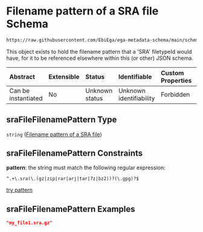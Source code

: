 # Filename pattern of a SRA file Schema

```txt
https://raw.githubusercontent.com/EbiEga/ega-metadata-schema/main/schemas/EGA.common-definitions.json#/definitions/sraFileFilenamePattern
```

This object exists to hold the filename pattern that a 'SRA' filetypeId would have, for it to be referenced elsewhere within this (or other) JSON schema.

| Abstract            | Extensible | Status         | Identifiable            | Custom Properties | Additional Properties | Access Restrictions | Defined In                                                                                           |
| :------------------ | :--------- | :------------- | :---------------------- | :---------------- | :-------------------- | :------------------ | :--------------------------------------------------------------------------------------------------- |
| Can be instantiated | No         | Unknown status | Unknown identifiability | Forbidden         | Allowed               | none                | [EGA.common-definitions.json\*](../../../schemas/EGA.common-definitions.json "open original schema") |

## sraFileFilenamePattern Type

`string` ([Filename pattern of a SRA file](ega-4-definitions-filename-pattern-of-a-sra-file.md))

## sraFileFilenamePattern Constraints

**pattern**: the string must match the following regular expression:&#x20;

```regexp
^.+\.sra(\.(gz|zip|rar|arj|tar|7z|bz2))?(\.gpg)?$
```

[try pattern](https://regexr.com/?expression=%5E.%2B%5C.sra\(%5C.\(gz%7Czip%7Crar%7Carj%7Ctar%7C7z%7Cbz2\)\)%3F\(%5C.gpg\)%3F%24 "try regular expression with regexr.com")

## sraFileFilenamePattern Examples

```json
"my_file1.sra.gz"
```
